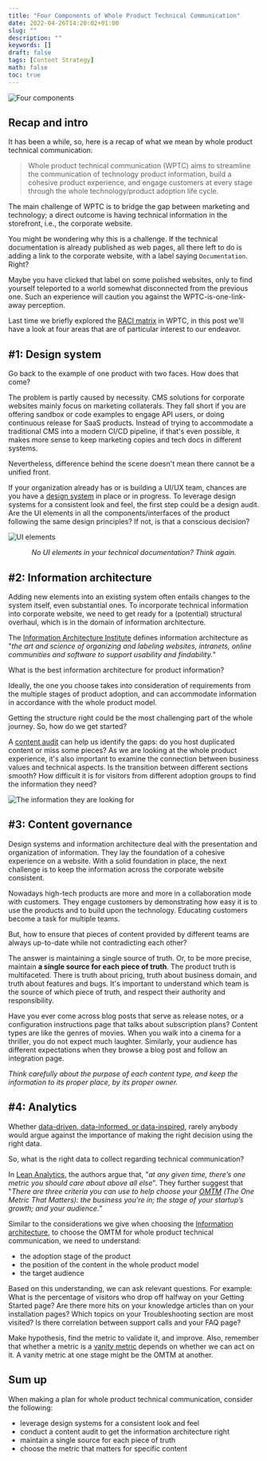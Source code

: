 ```yaml
---
title: "Four Components of Whole Product Technical Communication"
date: 2022-04-26T14:20:02+01:00
slug: ""
description: ""
keywords: []
draft: false
tags: [Content Strategy]
math: false
toc: true
---
```


![Four components](/images/four-components.jpg)

## Recap and intro

It has been a while, so, here is a recap of what we mean by whole product technical communication:

>Whole product technical communication (WPTC) aims to streamline the communication of technology product information, build a cohesive product experience, and engage customers at every stage through the whole technology/product adoption life cycle.

The main challenge of WPTC is to bridge the gap between marketing and technology; a direct outcome is having technical information in the storefront, i.e., the corporate website.

You might be wondering why this is a challenge. If the technical documentation is already published as web pages, all there left to do is adding a link to the corporate website, with a label saying `Documentation`. Right? 

Maybe you have clicked that label on some polished websites, only to find yourself teleported to a world somewhat disconnected from the previous one. Such an experience will caution you against the WPTC-is-one-link-away perception.

Last time we briefly explored the [RACI matrix](/blog/exec-whole-product-tech-comm/#revised-content-responsibility-matrix) in WPTC, in this post we'll have a look at four areas that are of particular interest to our endeavor.

## #1: Design system

Go back to the example of one product with two faces. How does that come?

The problem is partly caused by necessity. CMS solutions for corporate websites mainly focus on marketing collaterals. They fall short if you are offering sandbox or code examples to engage API users, or doing continuous release for SaaS products. Instead of trying to accommodate a traditional CMS into a modern CI/CD pipeline, if that's even possible, it makes more sense to keep marketing copies and tech docs in different systems.

Nevertheless, difference behind the scene doesn't mean there cannot be a unified front. 

If your organization already has or is building a UI/UX team, chances are you have a [design system](https://www.robertcreative.com/blog/what-is-a-design-system) in place or in progress. To leverage design systems for a consistent look and feel, the first step could be a design audit. Are the UI elements in all the components/interfaces of the product following the same design principles? If not, is that a conscious decision?

![UI elements](/images/ui-for-docs.png)
<p style="text-align: center; font-style: italic">No UI elements in your technical documentation? Think again.</p> 

## #2: Information architecture

Adding new elements into an existing system often entails changes to the system itself, even substantial ones. To incorporate technical information into corporate website, we need to get ready for a (potential) structural overhaul, which is in the domain of information architecture. 

The [Information Architecture Institute](https://www.iainstitute.org/) defines information architecture as "*the art and science of organizing and labeling websites, intranets, online communities and software to support usability and findability.*"

What is the best information architecture for product information?

Ideally, the one you choose takes into consideration of requirements from the multiple stages of product adoption, and can accommodate information in accordance with the whole product model.

Getting the structure right could be the most challenging part of the whole journey. So, how do we get started?

A [content audit](https://www.semrush.com/blog/content-audit-for-content-marketing-strategy/) can help us identify the gaps: do you host duplicated content or miss some pieces? As we are looking at the whole product experience, it's also important to examine the connection between business values and technical aspects. Is the transition between different sections smooth? How difficult it is for visitors from different adoption groups to find the information they need?

![The information they are looking for](/images/looking-for-what.png)

## #3: Content governance

Design systems and information architecture deal with the presentation and organization of information. They lay the foundation of a cohesive experience on a website. With a solid foundation in place, the next challenge is to keep the information across the corporate website consistent.

Nowadays high-tech products are more and more in a collaboration mode with customers. They engage customers by demonstrating how easy it is to use the products and to build upon the technology. Educating customers become a task for multiple teams.

But, how to ensure that pieces of content provided by different teams are always up-to-date while not contradicting each other? 

The answer is maintaining a single source of truth. Or, to be more precise, maintain **a single source for each piece of truth**. The product truth is multifaceted. There is truth about pricing, truth about business domain, and truth about features and bugs. It's important to understand which team is the source of which piece of truth, and respect their authority and responsibility.

Have you ever come across blog posts that serve as release notes, or a configuration instructions page that talks about subscription plans? Content types are like the genres of movies. When you walk into a cinema for a thriller, you do not expect much laughter. Similarly, your audience has different expectations when they browse a blog post and follow an integration page. 

*Think carefully about the purpose of each content type, and keep the information to its proper place, by its proper owner.*

## #4: Analytics

Whether [data-driven, data-informed, or data-inspired](https://towardsdatascience.com/data-driven-vs-data-informed-vs-data-inspired-740eaaec6263), rarely anybody would argue against the importance of making the right decision using the right data.

So, what is the right data to collect regarding technical communication?

In [Lean Analytics](https://leananalyticsbook.com/), the authors argue that, "*at any given time, there’s one metric you should care about above all else*". They further suggest that "*There are three criteria you can use to help choose your [OMTM](https://leananalyticsbook.com/one-metric-that-matters/) (The One Metric That Matters): the business you’re in; the stage of your startup’s growth; and your audience.*"

Similar to the considerations we give when choosing the [Information architecture](#2-information-architecture), to choose the OMTM for whole product technical communication, we need to understand:

* the adoption stage of the product
* the position of the content in the whole product model
* the target audience

Based on this understanding, we can ask relevant questions. For example: What is the percentage of visitors who drop off halfway on your Getting Started page? Are there more hits on your knowledge articles than on your installation pages? Which topics on your Troubleshooting section are most visited? Is there correlation between support calls and your FAQ page?

Make hypothesis, find the metric to validate it, and improve. Also, remember that whether a metric is a [vanity metric](https://www.tableau.com/learn/articles/vanity-metrics) depends on whether we can act on it. A vanity metric at one stage might be the OMTM at another.

## Sum up

When making a plan for whole product technical communication, consider the following:

* leverage design systems for a consistent look and feel
* conduct a content audit to get the information architecture right
* maintain a single source for each piece of truth
* choose the metric that matters for specific content